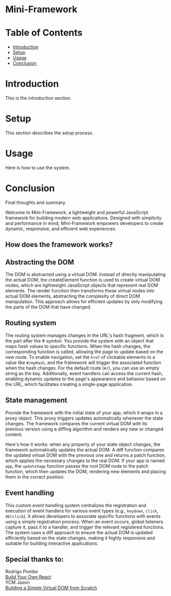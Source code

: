 # Mini-Framework

# Table of Contents
- [Introduction](#introduction)
- [Setup](#setup)
- [Usage](#usage)
- [Conclusion](#conclusion)

# Introduction
This is the introduction section.

# Setup
This section describes the setup process.

# Usage
Here is how to use the system.

# Conclusion
Final thoughts and summary.



Welcome to Mini-Framework, a lightweight and powerful JavaScript framework for building modern web applications. Designed with simplicity and performance in mind, Mini-Framework empowers developers to create dynamic, responsive, and efficient web experiences.

## How does the framework works?

## Abstracting the DOM

The DOM is abstracted using a virtual DOM. Instead of directly manipulating the actual DOM, the createElement function is used to create virtual DOM nodes, which are lightweight JavaScript objects that represent real DOM elements. The render function then transforms these virtual nodes into actual DOM elements, abstracting the complexity of direct DOM manipulation. This approach allows for efficient updates by only modifying the parts of the DOM that have changed.

## Routing system

The routing system manages changes in the URL's hash fragment, which is the part after the # symbol. You provide the system with an object that maps hash values to specific functions. When the hash changes, the corresponding function is called, allowing the page to update based on the new route. To enable navigation, set the `href` of clickable elements to a value like `#/myHash`, and the framework will trigger the associated function when the hash changes. For the default route (`#/`), you can use an empty string as the key. Additionally, event handlers can access the current hash, enabling dynamic updates to the page's appearance and behavior based on the URL, which facilitates creating a single-page application.

## State management

Provide the framework with the initial state of your app, which it wraps in a proxy object. This proxy triggers updates automatically whenever the state changes. The framework compares the current virtual DOM with its previous version using a diffing algorithm and renders any new or changed content.

Here's how it works: when any property of your state object changes, the framework automatically updates the actual DOM. A diff function compares the updated virtual DOM with the previous one and returns a patch function, which applies the necessary changes to the real DOM. If your app is named `app`, the `updateVapp` function passes the root DOM node to the patch function, which then updates the DOM, rendering new elements and placing them in the correct position.

## Event handling

This custom event handling system centralizes the registration and execution of event handlers for various event types (e.g., `keydown`, `click`, `dblclick`). It allows developers to associate specific functions with events using a simple registration process. When an event occurs, global listeners capture it, pass it to a handler, and trigger the relevant registered functions. The system uses a diff approach to ensure the actual DOM is updated efficiently based on the state changes, making it highly responsive and suitable for building interactive applications.

##  Special thanks to:
Rodrigo Pombo  
[Build Your Own React](https://pomb.us/build-your-own-react/)  
YCM Jason  
[Building a Simple Virtual DOM from Scratch](https://dev.to/ycmjason/building-a-simple-virtual-dom-from-scratch-3d05)